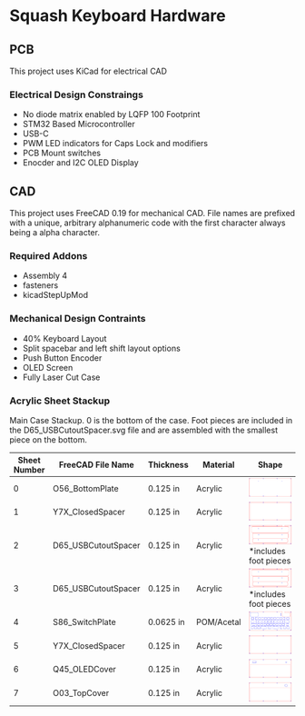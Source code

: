 # Squash Keyboard Hardware

## PCB

This project uses KiCad for electrical CAD

### Electrical Design Constraings
- No diode matrix enabled by LQFP 100 Footprint
- STM32 Based Microcontroller
- USB-C
- PWM LED indicators for Caps Lock and modifiers
- PCB Mount switches
- Enocder and I2C OLED Display

## CAD

This project uses FreeCAD 0.19 for mechanical CAD. File names are prefixed with a unique, arbitrary alphanumeric code with the first character always being a alpha character.

### Required Addons
- Assembly 4
- fasteners
- kicadStepUpMod

### Mechanical Design Contraints
- 40% Keyboard Layout
- Split spacebar and left shift layout options
- Push Button Encoder
- OLED Screen
- Fully Laser Cut Case

### Acrylic Sheet Stackup

Main Case Stackup. 0 is the bottom of the case. Foot pieces are included in the D65_USBCutoutSpacer.svg file and are assembled with the smallest piece on the bottom.

| Sheet Number | FreeCAD File Name | Thickness | Material | Shape |
| - | - | - | - | - |
| 0 | O56_BottomPlate | 0.125 in | Acrylic | ![](CAD/2d/O56_BottomPlate.svg) |
| 1 | Y7X_ClosedSpacer | 0.125 in | Acrylic | ![](CAD/2d/Y7X_ClosedSpacer.svg) |
| 2 | D65_USBCutoutSpacer | 0.125 in | Acrylic | ![](CAD/2d/D65_USBCutoutSpacer.svg) *includes foot pieces |
| 3 | D65_USBCutoutSpacer | 0.125 in | Acrylic | ![](CAD/2d/D65_USBCutoutSpacer.svg) *includes foot pieces |
| 4 | S86_SwitchPlate | 0.0625 in | POM/Acetal | ![](CAD/2d/S86_SwitchPlate.svg) |
| 5 | Y7X_ClosedSpacer | 0.125 in | Acrylic | ![](CAD/2d/Y7X_ClosedSpacer.svg) |
| 6 | Q45_OLEDCover | 0.125 in | Acrylic | ![](CAD/2d/Q45_OLEDCover.svg) |
| 7 | O03_TopCover | 0.125 in | Acrylic | ![](CAD/2d/O03_TopCover.svg) |

